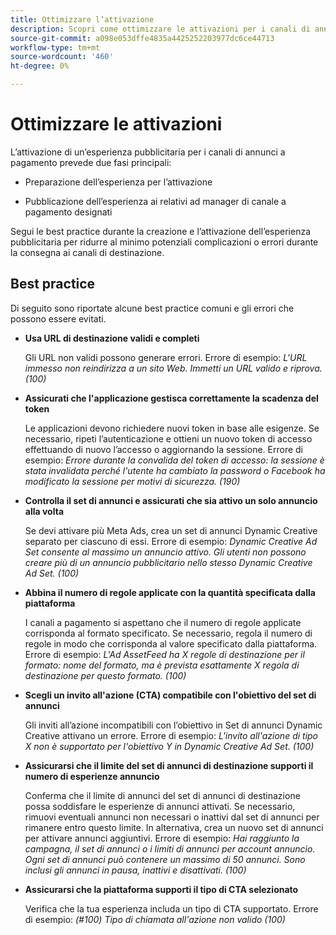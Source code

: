 ```yaml
---
title: Ottimizzare l’attivazione
description: Scopri come ottimizzare le attivazioni per i canali di annunci a pagamento di terze parti.
source-git-commit: a098e053dffe4835a4425252203977dc6ce44713
workflow-type: tm+mt
source-wordcount: '460'
ht-degree: 0%

---
```


# Ottimizzare le attivazioni

L’attivazione di un’esperienza pubblicitaria per i canali di annunci a pagamento prevede due fasi principali:

* Preparazione dell’esperienza per l’attivazione

* Pubblicazione dell’esperienza ai relativi ad manager di canale a pagamento designati

Segui le best practice durante la creazione e l’attivazione dell’esperienza pubblicitaria per ridurre al minimo potenziali complicazioni o errori durante la consegna ai canali di destinazione.

## Best practice

Di seguito sono riportate alcune best practice comuni e gli errori che possono essere evitati.

* **Usa URL di destinazione validi e completi**

  Gli URL non validi possono generare errori. Errore di esempio: _L&#39;URL immesso non reindirizza a un sito Web. Immetti un URL valido e riprova. (100)_

* **Assicurati che l&#39;applicazione gestisca correttamente la scadenza del token**

  Le applicazioni devono richiedere nuovi token in base alle esigenze. Se necessario, ripeti l’autenticazione e ottieni un nuovo token di accesso effettuando di nuovo l’accesso o aggiornando la sessione. Errore di esempio: _Errore durante la convalida del token di accesso: la sessione è stata invalidata perché l&#39;utente ha cambiato la password o Facebook ha modificato la sessione per motivi di sicurezza. (190)_

* **Controlla il set di annunci e assicurati che sia attivo un solo annuncio alla volta**

  Se devi attivare più Meta Ads, crea un set di annunci Dynamic Creative separato per ciascuno di essi. Errore di esempio: _Dynamic Creative Ad Set consente al massimo un annuncio attivo. Gli utenti non possono creare più di un annuncio pubblicitario nello stesso Dynamic Creative Ad Set. (100)_

* **Abbina il numero di regole applicate con la quantità specificata dalla piattaforma**

  I canali a pagamento si aspettano che il numero di regole applicate corrisponda al formato specificato.  Se necessario, regola il numero di regole in modo che corrisponda al valore specificato dalla piattaforma. Errore di esempio: _L&#39;Ad AssetFeed ha X regole di destinazione per il formato: nome del formato, ma è prevista esattamente X regola di destinazione per questo formato. (100)_

* **Scegli un invito all&#39;azione (CTA) compatibile con l&#39;obiettivo del set di annunci**

  Gli inviti all’azione incompatibili con l’obiettivo in Set di annunci Dynamic Creative attivano un errore. Errore di esempio: _L&#39;invito all&#39;azione di tipo X non è supportato per l&#39;obiettivo Y in Dynamic Creative Ad Set. (100)_

* **Assicurarsi che il limite del set di annunci di destinazione supporti il numero di esperienze annuncio**

  Conferma che il limite di annunci del set di annunci di destinazione possa soddisfare le esperienze di annunci attivati. Se necessario, rimuovi eventuali annunci non necessari o inattivi dal set di annunci per rimanere entro questo limite. In alternativa, crea un nuovo set di annunci per attivare annunci aggiuntivi. Errore di esempio: _Hai raggiunto la campagna, il set di annunci o i limiti di annunci per account annuncio. Ogni set di annunci può contenere un massimo di 50 annunci. Sono inclusi gli annunci in pausa, inattivi e disattivati. (100)_

* **Assicurarsi che la piattaforma supporti il tipo di CTA selezionato**

  Verifica che la tua esperienza includa un tipo di CTA supportato. Errore di esempio: _(#100) Tipo di chiamata all&#39;azione non valido (100)_
